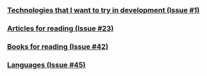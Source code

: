 ### [Technologies that I want to try in development (Issue #1)](../../issues/1)
### [Articles for reading (Issue #23)](../../issues/23)
### [Books for reading (Issue #42)](../../issues/42)
### [Languages (Issue #45) ](../../issues/45)
